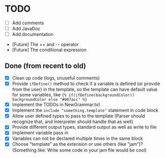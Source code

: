 # TODO

- [ ] Add comments
- [ ] Add JavaDoc
- [ ] Add documentation
- [Future] The ++ and -- operator
- [Future] The conditional expression

## Done (from recent to old)

- [x] Clean up code (logs, unuseful comments)
- [x] Provide `ifDefine()` method to check if a variable is defined (or provide from the user) in the template,
  so the template can have default value for some variables, like `{% if(ifDefine(backgroundColor)) backgroundColor else "#007acc" %}`
- [x] Implement the TODOs in NewGrammar.txt
- [x] Implement the `include "something.template"` statement in code block
- [x] Allow user defined types to pass to the template (Parser should recognize that, and Interpreter should handle that as well)
- [x] Provide different output types, standard output as well as write to file
- [x] Implement variable pass in
- [x] Variables can not be declared multiple times in the same block
- [x] Choose "template" as the extension or use others (like "jam")? (Something like: Write some code in your jam file
  would be cool)
